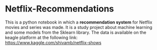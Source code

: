 # Netflix-Recommendations
This is a python notebook in which a **recommendation system** for Netflix movies and series was made. It is a study project about machine learning and some models from the Sklearn library. The data is available on the keagle platform at the following link: https://www.kaggle.com/shivamb/netflix-shows
